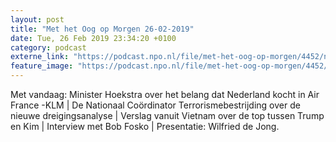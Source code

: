 ```yaml
---
layout: post
title: "Met het Oog op Morgen 26-02-2019"
date: Tue, 26 Feb 2019 23:34:20 +0100
category: podcast
externe_link: "https://podcast.npo.nl/file/met-het-oog-op-morgen/4452/nporadio1_met-het-oog-op-morgen_20190226_met-het-oog-op-morgen-26-02-2019_IAHWVU.mp3"
feature_image: "https://podcast.npo.nl/file/met-het-oog-op-morgen/4452/nporadio1_met-het-oog-op-morgen_20190226_met-het-oog-op-morgen-26-02-2019_IAHWVU.mp3"
---
```


Met vandaag: Minister Hoekstra over het belang dat Nederland kocht in Air France -KLM | De Nationaal Coördinator Terrorismebestrijding over de nieuwe dreigingsanalyse | Verslag vanuit Vietnam over de top tussen Trump en Kim | Interview met Bob Fosko | Presentatie: Wilfried de Jong.
